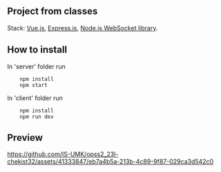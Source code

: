 ## Project from classes
Stack: [Vue.js](https://vuejs.org/), [Express.js](https://expressjs.com/), [Node.js WebSocket library](https://github.com/websockets/ws).


## How to install
In 'server' folder run
```shell
    npm install
    npm start
```

In 'client' folder run
```shell
    npm install 
    npm run dev
```

## Preview
https://github.com/IS-UMK/opss2_23l-chekist32/assets/41333847/eb7a4b5a-213b-4c89-9f87-029ca3d542c0


